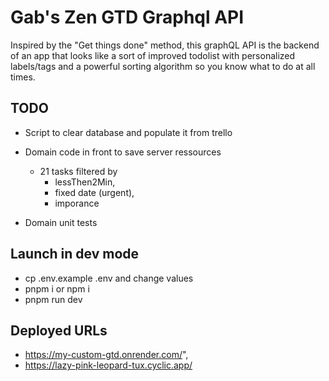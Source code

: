 # Gab's Zen GTD Graphql API

Inspired by the "Get things done" method, this graphQL API is the backend of an app that looks like a sort of improved todolist with personalized labels/tags and a powerful sorting algorithm so you know what to do at all times.

## TODO

-   Script to clear database and populate it from trello
-   Domain code in front to save server ressources

    -   21 tasks filtered by
        -   lessThen2Min,
        -   fixed date (urgent),
        -   imporance

-   Domain unit tests

## Launch in dev mode

-   cp .env.example .env and change values
-   pnpm i or npm i
-   pnpm run dev

## Deployed URLs

-   https://my-custom-gtd.onrender.com/",
-   https://lazy-pink-leopard-tux.cyclic.app/
